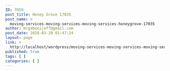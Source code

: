 ```yaml
---
ID: 7059
post_title: Honey Grove 17035
post_name: >
  moving-services-moving-services-moving-services-honeygrove-17035
author: mrgabonijeff@gmail.com
post_date: 2018-03-28 01:47:24
layout: page
link: >
  http://localhost/wordpress/moving-services-moving-services-moving-services-honeygrove-17035/
published: true
tags: [ ]
categories: [ ]
---
```

